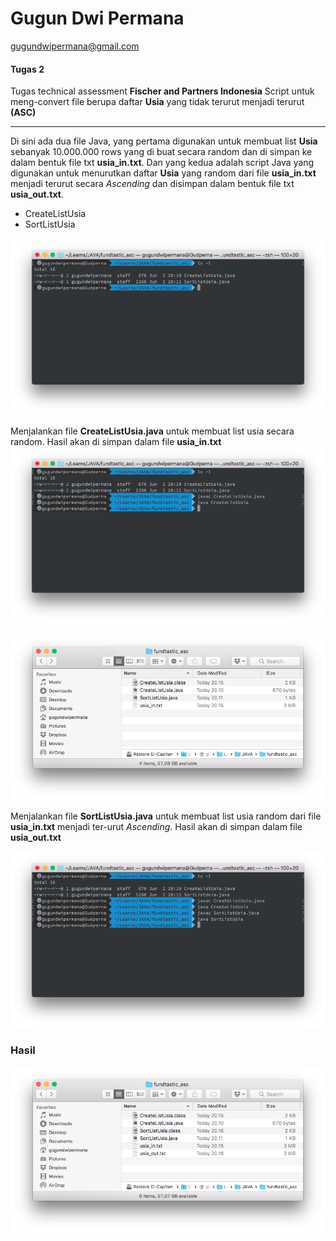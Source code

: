 # Gugun Dwi Permana
gugundwipermana@gmail.com

#### Tugas 2

Tugas technical assessment **Fischer and Partners Indonesia**
Script untuk meng-convert file berupa daftar **Usia** yang tidak terurut menjadi terurut **(ASC)**

---

Di sini ada dua file Java, yang pertama digunakan untuk membuat list **Usia** sebanyak 10.000.000 rows yang di buat secara random dan di simpan ke dalam bentuk file txt **usia_in.txt**.
Dan yang kedua adalah script Java yang digunakan untuk menurutkan daftar **Usia** yang random dari file **usia_in.txt** menjadi terurut secara *Ascending* dan disimpan dalam bentuk file txt **usia_out.txt**.

- CreateListUsia
- SortListUsia

![alt text](https://raw.githubusercontent.com/gugundwipermana/tugas_fundtastic_2/master/img/01_Directory.png)

Menjalankan file **CreateListUsia.java** untuk membuat list usia secara random. Hasil akan di simpan dalam file **usia_in.txt**
![alt text](https://raw.githubusercontent.com/gugundwipermana/tugas_fundtastic_2/master/img/02_CreateListUsia_01.png)

![alt text](https://raw.githubusercontent.com/gugundwipermana/tugas_fundtastic_2/master/img/02_CreateListUsia_02.png)

Menjalankan file **SortListUsia.java** untuk membuat list usia random dari file **usia_in.txt** menjadi ter-urut *Ascending*. Hasil akan di simpan dalam file **usia_out.txt**

![alt text](https://raw.githubusercontent.com/gugundwipermana/tugas_fundtastic_2/master/img/03_Sort_01.png)

### Hasil

![alt text](https://raw.githubusercontent.com/gugundwipermana/tugas_fundtastic_2/master/img/03_Sort_02.png)
